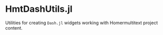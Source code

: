 # HmtDashUtils.jl

Utilities for creating `Dash.jl` widgets working with Homermultitext project content.
